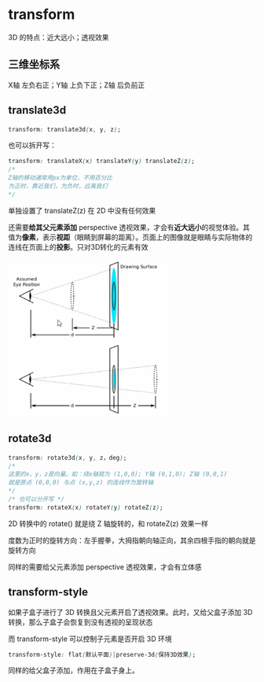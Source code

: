 # transform

3D 的特点：近大远小；透视效果

## 三维坐标系

X轴 左负右正；Y轴 上负下正；Z轴 后负前正

## translate3d

```css
transform: translate3d(x, y, z);
```

也可以拆开写：

```css
transform: translateX(x) translateY(y) translateZ(z);
/*
Z轴的移动通常用px为单位，不用百分比
为正时，靠近我们，为负时，远离我们
*/
```

单独设置了 translateZ(z) 在 2D 中没有任何效果

还需要**给其父元素添加** perspective 透视效果，才会有**近大远小**的视觉体验。其值为**像素**，表示**视距**（眼睛到屏幕的距离）。页面上的图像就是眼睛与实际物体的连线在页面上的**投影**。只对3D转化的元素有效

![视距](images\perspective.png)

## rotate3d

```css
transform: rotate3d(x, y, z，deg);
/*
这里的x，y，z是向量。如：绕x轴就为 (1,0,0); Y轴 (0,1,0); Z轴 (0,0,1)
就是原点 (0,0,0) 与点 (x,y,z) 的连线作为旋转轴
*/
/* 也可以分开写 */
transform: rotateX(x) rotateY(y) rotateZ(z);
```

2D 转换中的 rotate() 就是绕 Z 轴旋转的，和 rotateZ(z) 效果一样

度数为正时的旋转方向：左手握拳，大拇指朝向轴正向，其余四根手指的朝向就是旋转方向

同样的需要给父元素添加 perspective 透视效果，才会有立体感

## transform-style

如果子盒子进行了 3D 转换且父元素开启了透视效果。此时，又给父盒子添加 3D 转换，那么子盒子会恢复到没有透视的呈现状态

而 transform-style 可以控制子元素是否开启 3D 环境

```css
transform-style: flat(默认平面)|preserve-3d(保持3D效果);
```

同样的给父盒子添加，作用在子盒子身上。
